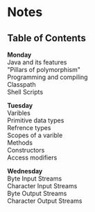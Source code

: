 # Notes

## Table of Contents     
**Monday**  
Java and its features  
"Pillars of polymorphism"  
Programming and compiling   
Classpath  
Shell Scripts  
  
**Tuesday**  
Varibles  
Primitive data types  
Refrence types  
Scopes of a varible  
Methods  
Constructors  
Access modifiers  
  
**Wednesday**  
Byte Input Streams  
Character Input Streams  
Byte Output Streams  
Character Output Streams  
